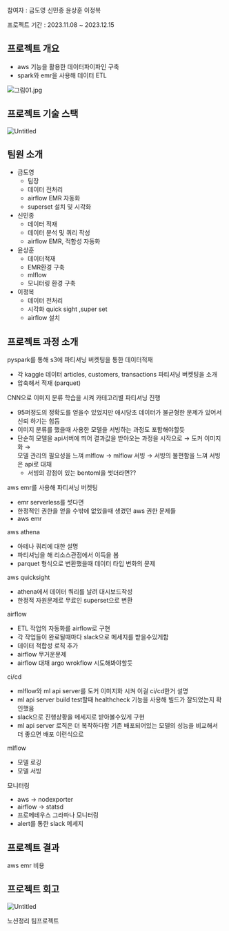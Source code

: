 참여자 : 금도영 신민종 윤상훈 이정복

프로젝트 기간 : 2023.11.08 ~ 2023.12.15

## **프로젝트 개요**

- aws 기능을 활용한 데이터파이파인 구축
- spark와 emr을 사용해 데이터 ETL

![그림01.jpg](https://prod-files-secure.s3.us-west-2.amazonaws.com/44394bfa-3882-4381-bb2c-d88b740b2486/0fe4b652-876b-47d7-ac78-eadb568a2e93/%EA%B7%B8%EB%A6%BC01.jpg)

## **프로젝트 기술 스택**

![Untitled](https://prod-files-secure.s3.us-west-2.amazonaws.com/44394bfa-3882-4381-bb2c-d88b740b2486/b414259b-c556-459d-8ab6-8efb9998d732/Untitled.png)

## **팀원 소개**

- 금도영
    - 팀장
    - 데이터 전처리
    - airflow EMR 자동화
    - superset 설치 및 시각화
- 신민종
    - 데이터 적재
    - 데이터 분석 및 쿼리 작성
    - airflow EMR, 적합성 자동화
- 윤상훈
    - 데이터적재
    - EMR환경 구축
    - mlflow
    - 모니터링 환경 구축
- 이정복
    - 데이터 전처리
    - 시각화 quick sight ,super set
    - airflow 설치

## **프로젝트 과정 소개**

pyspark를 통해  s3에 파티셔닝 버켓팅을 통한 데이터적재

- 각 kaggle 데이터  articles, customers, transactions 파티셔닝 버켓팅을 소개
- 압축해서 적재 (parquet)

CNN으로 이미지 분류 학습을 시켜 카테고리별  파티셔닝 진행

- 95퍼정도의 정확도를 얻을수 있었지만 애시당초 데이터가 불균형한 문제가 있어서 신뢰 하기는 힘듬
- 이미지 분류를 했을때 사용한 모델을 서빙하는 과정도 포함해야할듯
- 단순히 모델을 api서버에 띄어 결과값을 받아오는 과정을 시작으로 → 
도커 이미지화 →  
모델 관리의 필요성을 느껴 mlflow → 
mlflow 서빙 → 
서빙의 불편함을 느껴 서빙은 api로 대채
    - 서빙의 강점이 있는 bentoml을 썻더라면??

aws emr를 사용해 파티셔닝 버켓팅

- emr serverless를 썻다면
- 한정적인 권한을 얻을 수밖에 없었을때 생겼던 aws 권한 문제들
- aws emr

aws athena

- 아테나 쿼리에 대한 설명
- 파티셔닝을 해 리소스관점에서 이득을 봄
- parquet 형식으로 변환했을때 데이터 타입 변화의 문제

aws quicksight

- athena에서 데이터 쿼리를 날려 대시보드작성
- 한정적 자원문제로 무료인 superset으로 변환

airflow 

- ETL 작업의 자동화를 airflow로 구현
- 각 작업들이 완료될때마다 slack으로 메세지를 받을수있게함
- 데이터 적합성 로직 추가
- airflow 무거운문제
- airflow 대채 argo wrokflow 시도해봐야할듯

ci/cd

- mlflow와 ml api server를 도커 이미지화 시켜 이걸 ci/cd한거 설명
- ml api server build test할때  healthcheck 기능을 사용해 빌드가 잘되었는지 확인했음
- slack으로 진행상황을 메세지로 받아볼수있게 구현
- ml api server 로직은  더 복작하다함  기존 배포되어있는 모델의 성능을 비교해서 더 좋으면 배포 이런식으로

mlflow

- 모델 로깅
- 모델 서빙

모니터링

- aws → nodexporter
- airflow → statsd
- 프로메테우스 그라파나 모니터링
- alert를 통한 slack 메세지

## **프로젝트 결과**

aws emr 비용

## **프로젝트 회고**

![Untitled](https://prod-files-secure.s3.us-west-2.amazonaws.com/44394bfa-3882-4381-bb2c-d88b740b2486/6a612ced-d244-454a-9e0f-1bf3cdab4bc2/Untitled.png)

노션정리 팀프로젝트
